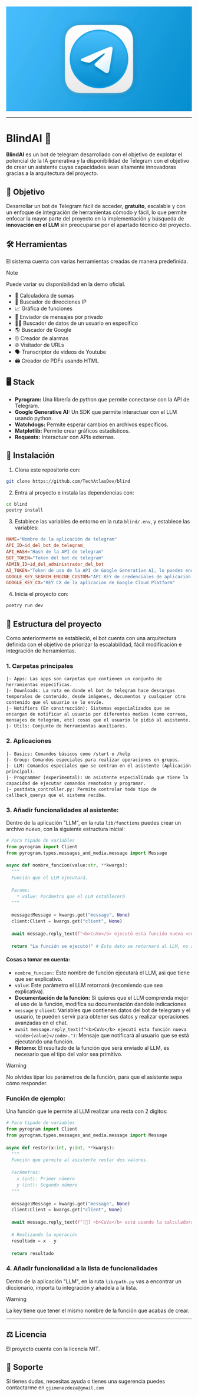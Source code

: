![Banner telegram](image.png)

---

# BlindAI 🤖 

**BlindAI** es un bot de telegram desarrollado con el objetivo de explotar el potencial de la IA generativa y la disponibilidad de Telegram con el objetivo de crear un asistente cuyas capacidades sean altamente innovadoras gracias a la arquitectura del proyecto.

## 🎯 Objetivo

Desarrollar un bot de Telegram fácil de acceder, **gratuito**, escalable y con un enfoque de integración de herramientas cómodo y fácil, lo que permite enfocar la mayor parte del proyecto en la implementación y búsqueda de **innovación en el LLM** sin preocuparse por el apartado técnico del proyecto.

## 🛠️ Herramientas

El sistema cuenta con varias herramientas creadas de manera predefinida.

> [!NOTE]  
> Puede variar su disponibilidad en la demo oficial.

* 🧮 Calculadora de sumas
* 🔎 Buscador de direcciones IP
* 📈 Gráfica de funciones
* 💌 Enviador de mensajes por privado
* 🕵️‍♀️ Buscador de datos de un usuario en específico
* 🌎 Buscador de Google
* ⏰ Creador de alarmas
* 🌐 Visitador de URLs
* 🗣️ Transcriptor de videos de Youtube
* 🖨️ Creador de PDFs usando HTML

## 🖥️ Stack

* **Pyrogram:** Una librería de python que permite conectarse con la API de Telegram.
* **Google Generative AI:** Un SDK que permite interactuar con el LLM usando python.
* **Watchdogs:** Permite esperar cambios en archivos específicos.
* **Matplotlib:** Permite crear gráficos estadísticos.
* **Requests:** Interactuar con APIs externas.

## 🏁 Instalación

1. Clona este repositorio con:

```bash
git clone https://github.com/TechAtlasDev/blind
```

2. Entra al proyecto e instala las dependencias con:

```bash
cd blind
poetry install
```

3. Establece las variables de entorno en la ruta `blind/.env`, y establece las variables:

```conf
NAME="Nombre de la aplicación de telegram"
API_ID=id_del_bot_de_telegram_
API_HASH="Hash de la API de telegram"
BOT_TOKEN="Token del bot de telegram"
ADMIN_ID=id_del_administrador_del_bot
AI_TOKEN="Token de uso de la API de Google Generative AI, lo puedes encontrar en https://aistudio.google.com/apikey"
GOOGLE_KEY_SEARCH_ENGINE_CUSTOM="API KEY de credenciales de aplicación de Google Cloud Platform (Para realizar busquedas en Google)"
GOOGLE_KEY_CX="KEY CX de la aplicación de Google Cloud Platform"
```

4. Inicia el proyecto con:

```bash
poetry run dev
```

## 🧱 Estructura del proyecto

Como anteriormente se estableció, el bot cuenta con una arquitectura definida con el objetivo de priorizar la escalabilidad, fácil modificación e integración de herramientas.

### 1. Carpetas principales 

```
|- Apps: Las apps son carpetas que contienen un conjunto de herramientas específicas.
|- Downloads: La ruta en donde el bot de telegram hace descargas temporales de contenido, desde imágenes, documentos y cualquier otro contenido que el usuario se lo envíe.
|- Notifiers (En construcción): Sistemas especializados que se encargan de notificar al usuario por diferentes medios (como correos, mensajes de telegram, etc) cosas que el usuario le pidió al asistente.
|- Utils: Conjunto de herramientas auxiliares.
```

### 2. Aplicaciones

```
|- Basics: Comandos básicos como /start o /help
|- Group: Comandos especiales para realizar operaciones en grupos. 
|- LLM: Comandos especiales que se centran en el asistente (Aplicación principal).
|- Programmer (experimental): Un asistente especializado que tiene la capacidad de ejecutar comandos remotodos y programar.
|- postdata_controller.py: Permite controlar todo tipo de callback_querys que el sistema reciba.
```

### 3. Añadir funcionalidades al asistente:

Dentro de la aplicación "LLM", en la ruta `lib/functions` puedes crear un archivo nuevo, con la siguiente estructura inicial:

```python
# Para tipado de variables
from pyrogram import Client
from pyrogram.types.messages_and_media.message import Message

async def nombre_funcion(value:str, **kwargs):
  """
  Función que el LLM ejecutará.

  Params:
    * value: Parámetro que el LLM establecerá
  """

  message:Message = kwargs.get("message", None)
  client:Client = kwargs.get("client", None)

  await message.reply_text(f"<b>CuVo</b> ejecutó esta función nueva <code>{value}</code>.")

  return "La función se ejecutó!" # Este dato se retornará al LLM, no al usuario.
```

#### Cosas a tomar en cuenta:
* `nombre_funcion:` Este nombre de función ejecutará el LLM, asi que tiene que ser explicativo.
* `value`: Este parámetro el LLM retornará (recomiendo que sea explicativa).
* **Documentación de la función:** Si quieres que el LLM comprenda mejor el uso de la función, modifica su documentación dandole indicaciones
* `message` y `client`: Variables que contienen datos del bot de telegram y el usuario, te pueden servir para obtener sus datos y realizar operaciones avanzadas en el chat.
* `await message.reply_text(f"<b>CuVo</b> ejecutó esta función nueva <code>{value}</code>.")`: Mensaje que notificará al usuario que se está ejecutando una función.
* **Retorno:** El resultado de la función que será enviado al LLM, es necesario que el tipo del valor sea primitivo.

> [!WARNING]  
> No olvides tipar los parámetros de la función, para que el asistente sepa cómo responder.

### Función de ejemplo:

Una función que le permite al LLM realizar una resta con 2 digitos:

```python
# Para tipado de variables
from pyrogram import Client
from pyrogram.types.messages_and_media.message import Message

async def restar(x:int, y:int, **kwargs):
  """
  Función que permite al asistente restar dos valores.

  Parámetros:
    x (int): Primer número
    y (int): Segundo número
  """

  message:Message = kwargs.get("message", None)
  client:Client = kwargs.get("client", None)

  await message.reply_text(f"[🧠] <b>CuVo</b> está usando la calculadora.")

  # Realizando la operación
  resultado = x - y

  return resultado
```

### 4. Añadir funcionalidad a la lista de funcionalidades

Dentro de la aplicación "LLM", en la ruta `lib/path.py` vas a encontrar un diccionario, importa tu integración y añadela a la lista.

> [!WARNING]  
> La key tiene que tener el mismo nombre de la función que acabas de crear.

---

## ⚖️ Licencia

El proyecto cuenta con la licencia MIT.

## 📙 Soporte

Si tienes dudas, necesitas ayuda o tienes una sugerencia puedes contactarme en `gjimenezdeza@gmail.com`
